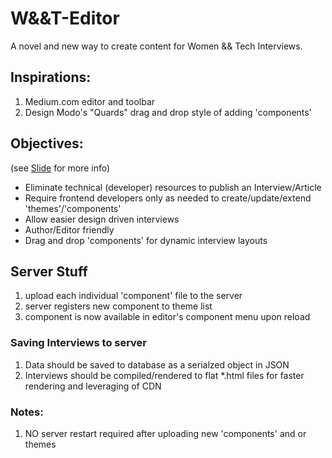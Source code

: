 # W&&T-Editor

A novel and new way to create content for Women && Tech Interviews.

## Inspirations:
1. Medium.com editor and toolbar
2. Design Modo's "Quards" drag and drop style of adding 'components'

## Objectives:
(see [Slide](https://docs.google.com/a/peopleandcode.com/presentation/d/1hJKWTZeGmuJkGTuUbNRpOTl6iwSPs92xeEl6BXakrVY/edit?usp=sharing) for more info)

- Eliminate technical (developer) resources to publish an Interview/Article
- Require frontend developers only as needed to create/update/extend 'themes'/'components'
- Allow easier design driven interviews
- Author/Editor friendly
- Drag and drop 'components' for dynamic interview layouts

## Server Stuff
1. upload each individual 'component' file to the server
2. server registers new component to theme list
3. component is now available in editor's component menu upon reload

### Saving Interviews to server
1. Data should be saved to database as a serialzed object in JSON
2. Interviews should be compiled/rendered to flat *.html files for faster rendering and leveraging of CDN

### Notes:
1. NO server restart required after uploading new 'components' and or themes